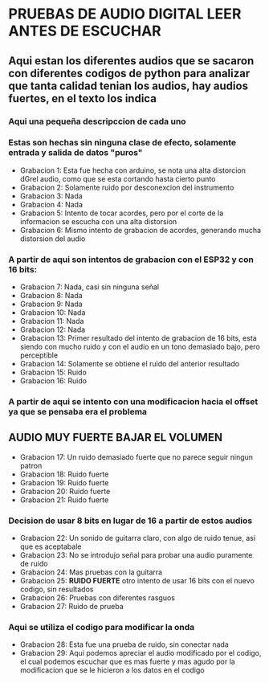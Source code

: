 # PRUEBAS DE AUDIO DIGITAL LEER ANTES DE ESCUCHAR
## Aqui estan los diferentes audios que se sacaron con diferentes codigos de python para analizar que tanta calidad tenian los audios, hay audios fuertes, en el texto los indica

### Aqui una pequeña descripccion de cada uno

### Estas son hechas sin ninguna clase de efecto, solamente entrada y salida de datos "puros"
- Grabacion 1: Esta fue hecha con arduino, se nota una alta distorcion dGrel audio, como que se esta cortando hasta cierto punto
- Grabacion 2: Solamente ruido por desconexcion del instrumento
- Grabacion 3: Nada
- Grabacion 4: Nada
- Grabacion 5: Intento de tocar acordes, pero por el corte de la informacion se escucha con una alta distorsion
- Grabacion 6: Mismo intento de grabacion de acordes, generando mucha distorsion del audio

### A partir de aqui son intentos de grabacion con el ESP32 y con 16 bits:
- Grabacion 7: Nada, casi sin ninguna señal
- Grabacion 8: Nada 
- Grabacion 9: Nada
- Grabacion 10: Nada
- Grabacion 11: Nada
- Grabacion 12: Nada
- Grabacion 13: Primer resultado del intento de grabacion de 16 bits, esta siendo con mucho ruido y con el audio en un tono demasiado bajo, pero perceptible
- Grabacion 14: Solamente se obtiene el ruido del anterior resultado
- Grabacion 15: Ruido
- Grabacion 16: Ruido

### A partir de aqui se intento con una modificacion hacia el offset ya que se pensaba era el problema
## AUDIO MUY FUERTE BAJAR EL VOLUMEN
- Grabacion 17: Un ruido demasiado fuerte que no parece seguir ningun patron
- Grabacion 18: Ruido fuerte
- Grabacion 19: Ruido fuerte
- Grabacion 20: Ruido fuerte
- Grabacion 21: Ruido fuerte

### Decision de usar 8 bits en lugar de 16 a partir de estos audios
- Grabacion 22: Un sonido de guitarra claro, con algo de ruido tenue, asi que es aceptabale
- Grabacion 23: No se introdujo señal para probar una audio puramente de ruido
- Grabacion 24: Mas pruebas con la guitarra
- Grabacion 25: **RUIDO FUERTE** otro intento de usar 16 bits con el nuevo codigo, sin resultados
- Grabacion 26: Pruebas con diferentes rasguos
- Grabacion 27: Ruido de prueba

### Aqui se utiliza el codigo para modificar la onda
- Grabacion 28: Esta fue una prueba de ruido, sin conectar nada
- Grabacion 29: Aqui podemos apreciar el audio modificado por el codigo, el cual podemos escuchar que es mas fuerte y mas agudo por la modificacion que se le hicieron a los datos en el codigo
